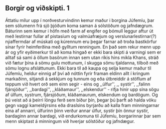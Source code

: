 ## Borgir og viðskipti. 1

Áttatíu mílur upp í norðvesturvindinn kemur maður i borgina Júfemíu, þar sem sölumenn frá sjö þjóðum koma saman á sólstöðum og jafndægrum. Báturinn sem kemur i höfn með farm af engifer og bómull leggur aftur út með lestirnar fullar af pistasíum og valmúafræjum og verslunarlestirnar(?) nýaffermdar af múskati og kúrennum eru þegar farnar að troða bastkörfur sínar fyrir heimferðina með gylltum renningum.  En það sem rekur menn upp ár og yfir eyðimerkur til að koma hingað er ekki bara skipti á varningi sem er alltaf sá sami á öllum basörum innan sem utan ríkis hins mikla Khans, stráð við fætur þína á sömu gulu mottunum, í skugga sömu tjaldanna, tilboð með sömu lognu afsláttunum. Ekki bara til að kaupa og selja kemur maður til Júfemíu, heldur einnig af því að nóttin fyrir framan eldinn allt í kringum markaðinn, sitjandi á sekkjum og tunnum og eða útbreiddir á stöflum af teppum við hvert orð sem einn segir - eins og ,,úlfur'', ,, systir'', ,,falinn fjársjóður'', ,,bardagi'', ,,kláðamaur'', ,,elskendur'' - rifja hinir upp sína sögu af úlfum, systrum, fjársjóðum, kláðamaurum, elskendum og bardögum. Og þú veist að á þeirri löngu ferð sem bíður þín, þegar þú þarft að halda vöku gegn vaggi kameldýrsins eða draslsins byrjarðu að kalla fram minningarnar eina af annarri, úlfurinn þinn verður annar úlfur, systir þín önnur systir, bardaginn annar bardagi, við endurkomuna til Júfemíu, borgarinnar þar sem menn skiptast á minningum við hverjar sólstöður og jafndægur.